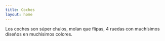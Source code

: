 ```yaml
---
title: Coches
layout: home
---
```

Los coches son súper chulos, molan que flipas, 4 ruedas con muchísimos diseños en muchísimos colores.
